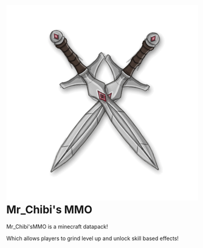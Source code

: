 <h1><img src="https://github.com/mr-chibi/mmo/blob/main/pack.png?raw=true"> Mr_Chibi's MMO</h1>

<p>Mr_Chibi'sMMO is a minecraft datapack!</p>
<p>Which allows players to grind level up and unlock skill based effects!</p>
